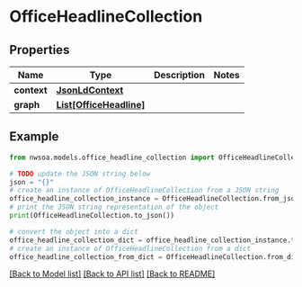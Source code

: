 # OfficeHeadlineCollection


## Properties

Name | Type | Description | Notes
------------ | ------------- | ------------- | -------------
**context** | [**JsonLdContext**](JsonLdContext.md) |  | 
**graph** | [**List[OfficeHeadline]**](OfficeHeadline.md) |  | 

## Example

```python
from nwsoa.models.office_headline_collection import OfficeHeadlineCollection

# TODO update the JSON string below
json = "{}"
# create an instance of OfficeHeadlineCollection from a JSON string
office_headline_collection_instance = OfficeHeadlineCollection.from_json(json)
# print the JSON string representation of the object
print(OfficeHeadlineCollection.to_json())

# convert the object into a dict
office_headline_collection_dict = office_headline_collection_instance.to_dict()
# create an instance of OfficeHeadlineCollection from a dict
office_headline_collection_from_dict = OfficeHeadlineCollection.from_dict(office_headline_collection_dict)
```
[[Back to Model list]](../README.md#documentation-for-models) [[Back to API list]](../README.md#documentation-for-api-endpoints) [[Back to README]](../README.md)


